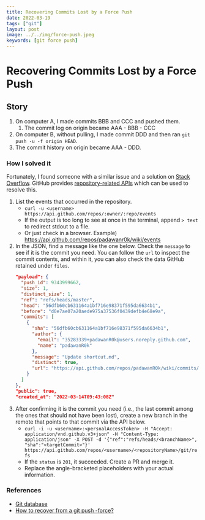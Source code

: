 ```yaml
---
title: Recovering Commits Lost by a Force Push
date: 2022-03-19
tags: ["git"]
layout: post
image: ../../img/force-push.jpeg
keywords: [git force push]
---
```


# Recovering Commits Lost by a Force Push

## Story
1. On computer A, I made commits BBB and CCC and pushed them.
   1. The commit log on origin became AAA - BBB - CCC
2. On computer B, without pulling, I made commit DDD and then ran `git push -u -f origin HEAD`.
3. The commit history on origin became AAA - DDD.

### How I solved it
Fortunately, I found someone with a similar issue and a solution on [Stack Overflow](https://stackoverflow.com/a/43271529). GitHub provides [repository-related APIs](https://docs.github.com/en/rest/reference/git#create-a-reference) which can be used to resolve this.

1. List the events that occurred in the repository.
   - `curl -u <username> https://api.github.com/repos/:owner/:repo/events`
   - If the output is too long to see at once in the terminal, append `> text` to redirect stdout to a file.
   - Or just check in a browser. Example) https://api.github.com/repos/padawanr0k/wiki/events
2. In the JSON, find a message like the one below. Check the `message` to see if it is the commit you need. You can follow the `url` to inspect the commit contents, and within it, you can also check the data GitHub retained under `files`.
   ```json
   "payload": {
     "push_id": 9343999662,
     "size": 1,
     "distinct_size": 1,
     "ref": "refs/heads/master",
     "head": "56dfb60cb631164a1bf716e98371f595da6634b1",
     "before": "d0e7ae07a20aede975a37536f0439defb4e68e9a",
     "commits": [
       {
         "sha": "56dfb60cb631164a1bf716e98371f595da6634b1",
         "author": {
           "email": "35283339+padawanR0k@users.noreply.github.com",
           "name": "padawanR0k"
         },
         "message": "Update shortcut.md",
         "distinct": true,
         "url": "https://api.github.com/repos/padawanR0k/wiki/commits/56dfb60cb631164a1bf716e98371f595da6634b1"
       }
     ]
   },
   "public": true,
   "created_at": "2022-03-14T09:43:08Z"
   ```
3. After confirming it is the commit you need (i.e., the last commit among the ones that should not have been lost), create a new branch in the remote that points to that commit via the API below.
   - `curl -i -u <username>:<persnalAccessToken> -H "Accept: application/vnd.github.v3+json" -H "Content-Type: application/json" -X POST -d '{"ref":"refs/heads/<branchName>", "sha":"<targetCommit>"}' https://api.github.com/repos/<username>/<repositoryName>/git/refs`
   - If the `status` is `201`, it succeeded. Create a PR and merge it.
   - Replace the angle-bracketed placeholders with your actual information.

### References
- [Git database](https://docs.github.com/en/rest/reference/git#create-a-reference)
- [How to recover from a git push -force?](https://stackoverflow.com/a/43271529)


